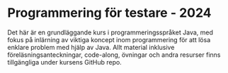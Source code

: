# Programmering för testare - 2024
Det här är en grundläggande kurs i programmeringsspråket Java, med fokus på inlärning av viktiga koncept inom programmering för att lösa enklare problem med hjälp av Java. Allt material inklusive föreläsningsanteckningar, code-along, övningar och andra resurser finns tillgängliga under kursens GitHub repo.
